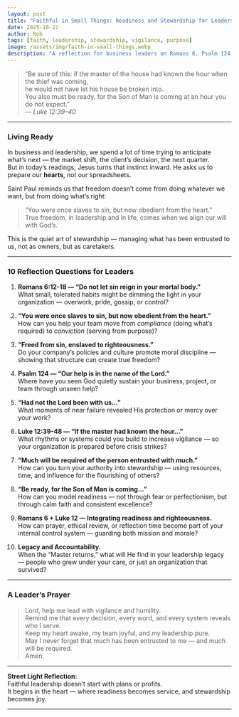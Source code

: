 ```yaml
---
layout: post
title: "Faithful in Small Things: Readiness and Stewardship for Leaders"
date: 2025-10-22
author: Rob
tags: [faith, leadership, stewardship, vigilance, purpose]
image: /assets/img/faith-in-small-things.webp
description: "A reflection for business leaders on Romans 6, Psalm 124, and Luke 12:39–48 — learning vigilance, humility, and heart-driven leadership."
---
```


> “Be sure of this: if the master of the house had known the hour when the thief was coming,  
> he would not have let his house be broken into.  
> You also must be ready, for the Son of Man is coming at an hour you do not expect.”  
> — *Luke 12:39–40*

---

### Living Ready

In business and leadership, we spend a lot of time trying to anticipate what’s next — the market shift, the client’s decision, the next quarter.  
But in today’s readings, Jesus turns that instinct inward. He asks us to prepare our **hearts**, not our spreadsheets.  

Saint Paul reminds us that freedom doesn’t come from doing whatever we want, but from doing what’s right:  
> “You were once slaves to sin, but now obedient from the heart.”  
True freedom, in leadership and in life, comes when we align our will with God’s.  

This is the quiet art of stewardship — managing what has been entrusted to us, not as owners, but as caretakers.

---

### 10 Reflection Questions for Leaders

1. **Romans 6:12-18 — “Do not let sin reign in your mortal body.”**  
   What small, tolerated habits might be dimming the light in your organization — overwork, pride, gossip, or control?

2. **“You were once slaves to sin, but now obedient from the heart.”**  
   How can you help your team move from *compliance* (doing what’s required) to *conviction* (serving from purpose)?

3. **“Freed from sin, enslaved to righteousness.”**  
   Do your company’s policies and culture promote moral discipline — showing that structure can create true freedom?

4. **Psalm 124 — “Our help is in the name of the Lord.”**  
   Where have you seen God quietly sustain your business, project, or team through unseen help?

5. **“Had not the Lord been with us...”**  
   What moments of near failure revealed His protection or mercy over your work?

6. **Luke 12:39-48 — “If the master had known the hour...”**  
   What rhythms or systems could you build to increase vigilance — so your organization is prepared before crisis strikes?

7. **“Much will be required of the person entrusted with much.”**  
   How can you turn your authority into stewardship — using resources, time, and influence for the flourishing of others?

8. **“Be ready, for the Son of Man is coming...”**  
   How can you model readiness — not through fear or perfectionism, but through calm faith and consistent excellence?

9. **Romans 6 + Luke 12 — Integrating readiness and righteousness.**  
   How can prayer, ethical review, or reflection time become part of your internal control system — guarding both mission and morale?

10. **Legacy and Accountability.**  
    When the “Master returns,” what will He find in your leadership legacy — people who grew under your care, or just an organization that survived?

---

### A Leader’s Prayer

> Lord, help me lead with vigilance and humility.  
> Remind me that every decision, every word, and every system reveals who I serve.  
> Keep my heart awake, my team joyful, and my leadership pure.  
> May I never forget that much has been entrusted to me — and much will be required.  
> Amen.

---

**Street Light Reflection:**  
Faithful leadership doesn’t start with plans or profits.  
It begins in the heart — where readiness becomes service, and stewardship becomes joy.

---
